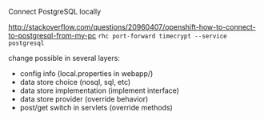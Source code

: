 Connect PostgreSQL locally

http://stackoverflow.com/questions/20960407/openshift-how-to-connect-to-postgresql-from-my-pc
```rhc port-forward timecrypt --service postgresql```

change possible in several layers:

* config info (local.properties in webapp/)
* data store choice (nosql, sql, etc)
* data store implementation (implement interface)
* data store provider (override behavior)
* post/get switch in servlets (override methods)